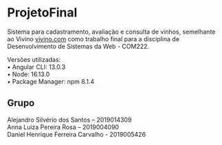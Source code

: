 # ProjetoFinal
Sistema para cadastramento, avaliação e consulta de vinhos, semelhante ao Vivino [vivino.com](https://www.vivino.com/BR/pt/) como trabalho final para a disciplina de Desenvolvimento de Sistemas da Web - COM222.

Versões utilizadas:\
&bull; Angular CLI: 13.0.3\
&bull; Node: 16.13.0\
&bull; Package Manager: npm 8.1.4

## Grupo
Alejandro Silvério dos Santos – 2019014309\
Anna Luiza Pereira Rosa – 2019004090\
Daniel Henrique Ferreira Carvalho - 2019005426
